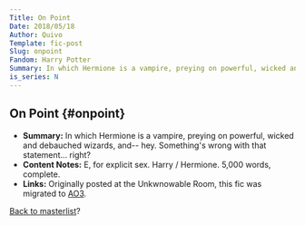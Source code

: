 ```yaml
---
Title: On Point
Date: 2018/05/18
Author: Quivo
Template: fic-post
Slug: onpoint
Fandom: Harry Potter
Summary: In which Hermione is a vampire, preying on powerful, wicked and debauched wizards, and-- hey. Something's wrong with that statement... right?
is_series: N
---
```


## On Point {#onpoint}
- **Summary:** In which Hermione is a vampire, preying on powerful, wicked and debauched wizards, and-- hey. Something's wrong with that statement... right?
- **Content Notes:** E, for explicit sex. Harry / Hermione. 5,000 words, complete.
- **Links:** Originally posted at the Unkwnowable Room, this fic was migrated to [AO3](http://archiveofourown.org/works/11467596).

[Back to masterlist][masterlist]?

[masterlist]: %base_url%/ficlist "Go back to fic masterlist"
